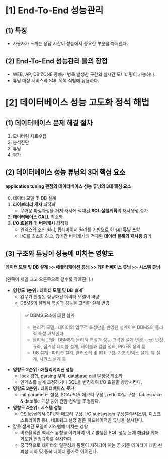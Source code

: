 # [1] End-To-End 성능관리
## (1) 특징
- 사용자가 느끼는 응답 시간이 성능에서 중요한 부분을 차지한다.
## (2) End-To-End 성능관리 툴의 장점
- WEB, AP, DB ZONE 중에서 병목 발생한 구간의 실시간 모니터링이 가능하다.
- 튜닝 대상 서비스와 SQL 목록 식별에 유용하다.

# [2] 데이터베이스 성능 고도화 정석 해법
## (1) 데이터베이스 문제 해결 절차
1. 모니터링 자료수집
1. 분석진단
1. 튜닝
1. 평가
## (2) 데이터베이스 성능 튜닝의 3대 핵심 요소
#### application tuning 관점의 데이터베이스 성능 튜닝의 3대 핵심 요소
0. 데이터 모델 및 DB 설계
1. **라이브러리 캐시** 최적화
   - 무거운 파싱과정을 거쳐 캐시에 적재된 **SQL 실행계획**의 재사용성 증가
3. **데이터베이스 CALL** 최소화
4. **I/O 효율화** 및 **버퍼캐시** 최적화
   - 인덱스와 조인 원리, 옵티마이저 원리를 기반으로 한 **sql 튜닝** 포함
   - I/O를 최소화 하고, 장기간 버퍼캐시에 적재된 **데이터 블록의 재사용** 증가
## (3) 구조와 튜닝이 성능에 미치는 영향도
#### 데이터 모델 및 DB 설계 >> 애플리케이션 튜닝 >> 데이터베이스 튜닝 >> 시스템 튜닝
(왼쪽이 제일 크고 오른쪽으로 갈수록 작아진다.)
- **영향도 1순위 : 데이터 모델 및 DB _설계_**
   - 업무가 반영된 정규화된 데이터 모델이 바탕
   - DBMS의 물리적 특성과 성능을 고려한 설계 변경
   > #### ✅ DBMS 요소에 대한 설계
   > - 논리적 모델 : 데이터의 업무적 특성만을 반영한 설계이며 DBMS의 물리적 특성 배제한다.
   > - 물리적 모델 : DBMS의 물리적 특성과 성능 고려한 설계 변경
      - ex) 반정규화, 집계성 테이블 설계, 테이블과 컬럼 정의, PK/FK 정의 등
   > - DB 설계 : 파티션 설계, 클러스터 및 IOT 구성, 기초 인덱스 설계, 뷰 설계, 시퀀스 설계 등
- **영향도 2순위 : 애플리케이션 성능**
   - lock 경합, parsing 부하, database call 발생량 최소화
   - 인덱스를 설계 조정하거나 SQL을 변경하여 I/O 효율을 향상시킨다.
- **영향도 3순위 : 데이터베이스 _튜닝_**
   - init parameter 설정, SGA/PGA 메모리 구성 , redo 파일 구성 , tablespace & datafile 구성 등에 관한 전략을 조정한다.
- **영향도 4순위 : 시스템 성능**
   - OS level에서 CPU와 메모리 구성, I/O subsystem 구성(파일시스템, 디스크 스트라이핑 등) , 네트워크 설정 같은 하드웨어적인 튜닝을 실시한다.
- 잘못 설계된 모델이 시스템에 미치는 영향
   - 비효율적인 액세스 유형을 야기하여 이로 발생된 SQL 성능 문제 해결을 위해 과도한 반정규화를 실시한다.
   - 궁극적으로 데이터의 일관성과 품질이 저하되어 이는 곧 기존 데이터에 대한 신뢰성 저하 및 중복 데이터 증가로 이어진다.                